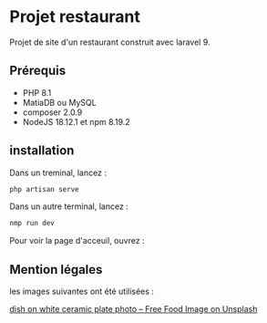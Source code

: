 # Projet restaurant

Projet de site d'un restaurant construit avec laravel 9.

## Prérequis

- PHP 8.1
- MatiaDB ou MySQL
- composer 2.0.9
- NodeJS 18.12.1 et npm 8.19.2

## installation 

Dans un treminal, lancez : 
```bash
php artisan serve
````

Dans un autre terminal, lancez :

```bash
nmp run dev
```

Pour voir la page d'acceuil, ouvrez :
## Mention légales

les images suivantes ont été utilisées :

[dish on white ceramic plate photo – Free Food Image on Unsplash](https://unsplash.com/photos/N_Y88TWmGwA)